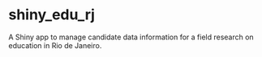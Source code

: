 # shiny_edu_rj
A Shiny app to manage candidate data information for a field research on education in Rio de Janeiro.
